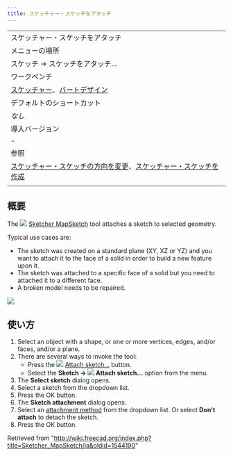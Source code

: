 ```yaml
---
title: スケッチャー・スケッチをアタッチ
---
```

|  |
| --- |
| スケッチャー・スケッチをアタッチ |
| メニューの場所 |
| スケッチ → スケッチをアタッチ... |
| ワークベンチ |
| [スケッチャー](/Sketcher_Workbench/ja "Sketcher Workbench/ja")、[バートデザイン](/PartDesign_Workbench/ja "PartDesign Workbench/ja") |
| デフォルトのショートカット |
| *なし* |
| 導入バージョン |
| - |
| 参照 |
| [スケッチャー・スケッチの方向を変更](/Sketcher_ReorientSketch/ja "Sketcher ReorientSketch/ja")、[スケッチャー・スケッチを作成](/Sketcher_NewSketch/ja "Sketcher NewSketch/ja") |
|  |

## 概要

The ![](/images/Sketcher_MapSketch.svg) [Sketcher MapSketch](/Sketcher_MapSketch "Sketcher MapSketch") tool attaches a sketch to selected geometry.

Typical use cases are:

* The sketch was created on a standard plane (XY, XZ or YZ) and you want to attach it to the face of a solid in order to build a new feature upon it.
* The sketch was attached to a specific face of a solid but you need to attached it to a different face.
* A broken model needs to be repaired.

![](/images/Sketcher_MapSketch_00.png)

## 使い方

1. Select an object with a shape, or one or more vertices, edges, and/or faces, and/or a plane.
2. There are several ways to invoke the tool:
   * Press the ![](/images/Sketcher_MapSketch.svg) [Attach sketch...](/Sketcher_MapSketch "Sketcher MapSketch") button.
   * Select the **Sketch → ![](/images/Sketcher_MapSketch.svg) Attach sketch...** option from the menu.
3. The **Select sketch** dialog opens.
4. Select a sketch from the dropdown list.
5. Press the OK button.
6. The **Sketch attachment** dialog opens.
7. Select an [attachment method](/Part_EditAttachment#Attachment_modes "Part EditAttachment") from the dropdown list. Or select **Don't attach** to detach the sketch.
8. Press the OK button.

Retrieved from "<http://wiki.freecad.org/index.php?title=Sketcher_MapSketch/ja&oldid=1544190>"